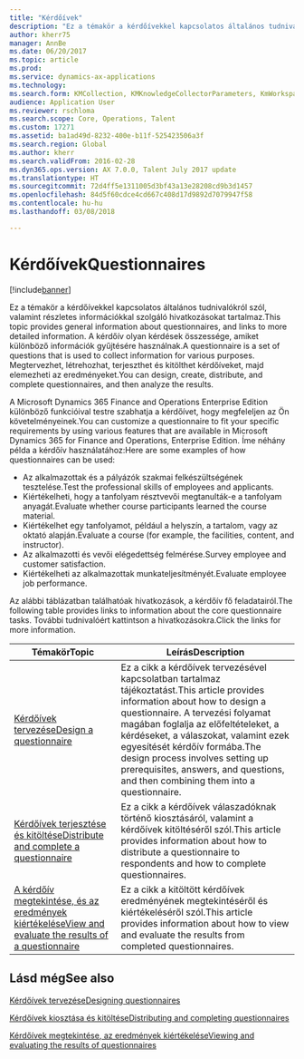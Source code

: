 ```yaml
---
title: "Kérdőívek"
description: "Ez a témakör a kérdőívekkel kapcsolatos általános tudnivalókról szól, valamint részletes információkkal szolgáló hivatkozásokat tartalmaz. A kérdőív olyan kérdések összessége, amiket különböző információk gyűjtésére használnak. Megtervezhet, létrehozhat, terjeszthet és kitölthet kérdőíveket, majd elemezheti az eredményeket."
author: kherr75
manager: AnnBe
ms.date: 06/20/2017
ms.topic: article
ms.prod: 
ms.service: dynamics-ax-applications
ms.technology: 
ms.search.form: KMCollection, KMKnowledgeCollectorParameters, KmWorkspace
audience: Application User
ms.reviewer: rschloma
ms.search.scope: Core, Operations, Talent
ms.custom: 17271
ms.assetid: ba1ad49d-8232-400e-b11f-525423506a3f
ms.search.region: Global
ms.author: kherr
ms.search.validFrom: 2016-02-28
ms.dyn365.ops.version: AX 7.0.0, Talent July 2017 update
ms.translationtype: HT
ms.sourcegitcommit: 72d4ff5e1311005d3bf43a13e28208cd9b3d1457
ms.openlocfilehash: 84d5f60cdce4cd667c408d17d9892d7079947f58
ms.contentlocale: hu-hu
ms.lasthandoff: 03/08/2018

---
```


# <a name="questionnaires"></a><span data-ttu-id="ff438-105">Kérdőívek</span><span class="sxs-lookup"><span data-stu-id="ff438-105">Questionnaires</span></span>

[!include[banner](includes/banner.md)]

<span data-ttu-id="ff438-106">Ez a témakör a kérdőívekkel kapcsolatos általános tudnivalókról szól, valamint részletes információkkal szolgáló hivatkozásokat tartalmaz.</span><span class="sxs-lookup"><span data-stu-id="ff438-106">This topic provides general information about questionnaires, and links to more detailed information.</span></span> <span data-ttu-id="ff438-107">A kérdőív olyan kérdések összessége, amiket különböző információk gyűjtésére használnak.</span><span class="sxs-lookup"><span data-stu-id="ff438-107">A questionnaire is a set of questions that is used to collect information for various purposes.</span></span> <span data-ttu-id="ff438-108">Megtervezhet, létrehozhat, terjeszthet és kitölthet kérdőíveket, majd elemezheti az eredményeket.</span><span class="sxs-lookup"><span data-stu-id="ff438-108">You can design, create, distribute, and complete questionnaires, and then analyze the results.</span></span> 

<span data-ttu-id="ff438-109">A Microsoft Dynamics 365 Finance and Operations Enterprise Edition különböző funkcióival testre szabhatja a kérdőívet, hogy megfeleljen az Ön követelményeinek.</span><span class="sxs-lookup"><span data-stu-id="ff438-109">You can customize a questionnaire to fit your specific requirements by using various features that are available in Microsoft Dynamics 365 for Finance and Operations, Enterprise Edition.</span></span> <span data-ttu-id="ff438-110">Íme néhány példa a kérdőív használatához:</span><span class="sxs-lookup"><span data-stu-id="ff438-110">Here are some examples of how questionnaires can be used:</span></span>

-   <span data-ttu-id="ff438-111">Az alkalmazottak és a pályázók szakmai felkészültségének tesztelése.</span><span class="sxs-lookup"><span data-stu-id="ff438-111">Test the professional skills of employees and applicants.</span></span>
-   <span data-ttu-id="ff438-112">Kiértékelheti, hogy a tanfolyam résztvevői megtanulták-e a tanfolyam anyagát.</span><span class="sxs-lookup"><span data-stu-id="ff438-112">Evaluate whether course participants learned the course material.</span></span>
-   <span data-ttu-id="ff438-113">Kiértékelhet egy tanfolyamot, például a helyszín, a tartalom, vagy az oktató alapján.</span><span class="sxs-lookup"><span data-stu-id="ff438-113">Evaluate a course (for example, the facilities, content, and instructor).</span></span>
-   <span data-ttu-id="ff438-114">Az alkalmazotti és vevői elégedettség felmérése.</span><span class="sxs-lookup"><span data-stu-id="ff438-114">Survey employee and customer satisfaction.</span></span>
-   <span data-ttu-id="ff438-115">Kiértékelheti az alkalmazottak munkateljesítményét.</span><span class="sxs-lookup"><span data-stu-id="ff438-115">Evaluate employee job performance.</span></span>

<span data-ttu-id="ff438-116">Az alábbi táblázatban találhatóak hivatkozások, a kérdőív fő feladatairól.</span><span class="sxs-lookup"><span data-stu-id="ff438-116">The following table provides links to information about the core questionnaire tasks.</span></span> <span data-ttu-id="ff438-117">További tudnivalóért kattintson a hivatkozásokra.</span><span class="sxs-lookup"><span data-stu-id="ff438-117">Click the links for more information.</span></span>

| <span data-ttu-id="ff438-118">Témakör</span><span class="sxs-lookup"><span data-stu-id="ff438-118">Topic</span></span>| <span data-ttu-id="ff438-119">Leírás</span><span class="sxs-lookup"><span data-stu-id="ff438-119">Description</span></span>|
|------|------------|
| [<span data-ttu-id="ff438-120">Kérdőívek tervezése</span><span class="sxs-lookup"><span data-stu-id="ff438-120">Design a questionnaire</span></span>](design-questionnaires.md)  | <span data-ttu-id="ff438-121">Ez a cikk a kérdőívek tervezésével kapcsolatban tartalmaz tájékoztatást.</span><span class="sxs-lookup"><span data-stu-id="ff438-121">This article provides information about how to design a questionnaire.</span></span> <span data-ttu-id="ff438-122">A tervezési folyamat magában foglalja az előfeltételeket, a kérdéseket, a válaszokat, valamint ezek egyesítését kérdőív formába.</span><span class="sxs-lookup"><span data-stu-id="ff438-122">The design process involves setting up prerequisites, answers, and questions, and then combining them into a questionnaire.</span></span> |
| [<span data-ttu-id="ff438-123">Kérdőívek terjesztése és kitöltése</span><span class="sxs-lookup"><span data-stu-id="ff438-123">Distribute and complete a questionnaire</span></span>](distribute-questionnaires.md)  | <span data-ttu-id="ff438-124">Ez a cikk a kérdőívek válaszadóknak történő kiosztásáról, valamint a kérdőívek kitöltéséről szól.</span><span class="sxs-lookup"><span data-stu-id="ff438-124">This article provides information about how to distribute a questionnaire to respondents and how to complete questionnaires.</span></span>                                                                       |
| [<span data-ttu-id="ff438-125">A kérdőív megtekintése, és az eredmények kiértékelése</span><span class="sxs-lookup"><span data-stu-id="ff438-125">View and evaluate the results of a questionnaire</span></span>](evaluate-questionnaire-results.md) | <span data-ttu-id="ff438-126">Ez a cikk a kitöltött kérdőívek eredményének megtekintéséről és kiértékeléséről szól.</span><span class="sxs-lookup"><span data-stu-id="ff438-126">This article provides information about how to view and evaluate the results from completed questionnaires.</span></span>                                                                                        |



<a name="see-also"></a><span data-ttu-id="ff438-127">Lásd még</span><span class="sxs-lookup"><span data-stu-id="ff438-127">See also</span></span>
--------

[<span data-ttu-id="ff438-128">Kérdőívek tervezése</span><span class="sxs-lookup"><span data-stu-id="ff438-128">Designing questionnaires</span></span>](design-questionnaires.md)

[<span data-ttu-id="ff438-129">Kérdőívek kiosztása és kitöltése</span><span class="sxs-lookup"><span data-stu-id="ff438-129">Distributing and completing questionnaires</span></span>](distribute-questionnaires.md)

[<span data-ttu-id="ff438-130">Kérdőívek megtekintése, az eredmények kiértékelése</span><span class="sxs-lookup"><span data-stu-id="ff438-130">Viewing and evaluating the results of questionnaires</span></span>](evaluate-questionnaire-results.md)


